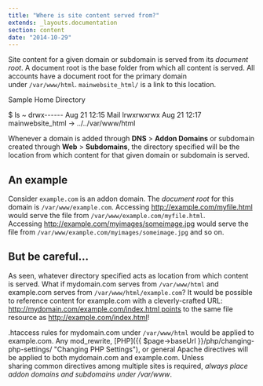 ```yaml
---
title: "Where is site content served from?"
extends: _layouts.documentation
section: content
date: "2014-10-29"
---
```


Site content for a given domain or subdomain is served from its _document root_. A document root is the base folder from which all content is served. All accounts have a document root for the primary domain under `/var/www/html`. `mainwebsite_html/` is a link to this location.

Sample Home Directory

$ ls ~ drwx------ Aug 21 12:15 Mail lrwxrwxrwx Aug 21 12:17 mainwebsite\_html -> ../../var/www/html

Whenever a domain is added through **DNS** > **Addon Domains** or subdomain created through **Web** > **Subdomains**, the directory specified will be the location from which content for that given domain or subdomain is served.

## An example

Consider `example.com` is an addon domain. The _document root_ for this domain is `/var/www/example.com`. Accessing http://example.com/myfile.html would serve the file from `/var/www/example.com/myfile.html`. Accessing http://example.com/myimages/someimage.jpg would serve the file from `/var/www/example.com/myimages/someimage.jpg` and so on.

## But be careful...

As seen, whatever directory specified acts as location from which content is served. What if mydomain.com serves from `/var/www/html` and example.com serves from `/var/www/html/example.com`? It would be possible to reference content for example.com with a cleverly-crafted URL: http://mydomain.com/example.com/index.html points to the same file resource as http://example.com/index.html!

.htaccess rules for mydomain.com under `/var/www/html` would be applied to example.com. Any mod\_rewrite, [PHP]({{ $page->baseUrl }}/php/changing-php-settings/ "Changing PHP Settings"), or general Apache directives will be applied to both mydomain.com and example.com. Unless sharing common directives among multiple sites is required, _always place addon domains and subdomains under /var/www_.
